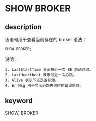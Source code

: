 # SHOW BROKER

## description

该语句用于查看当前存在的 broker
语法：

```sql
SHOW BROKER;
```

说明：

```plain text
1. LastStartTime 表示最近一次 BE 启动时间。
2. LastHeartbeat 表示最近一次心跳。
3. Alive 表示节点是否存活。
4. ErrMsg 用于显示心跳失败时的错误信息。
```

## keyword

SHOW, BROKER
